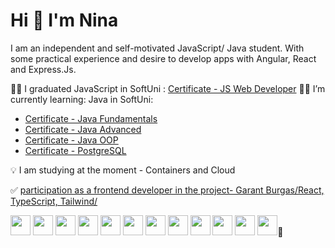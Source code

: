 # Hi 👋 I'm Nina 

I am an independent and self-motivated JavaScript/ Java student. With some practical experience and desire to develop apps with Angular, React and Express.Js.

👩‍🎓 I graduated JavaScript in SoftUni : [Certificate - JS Web Developer](https://softuni.bg/certificates/details/185271/46d18211)
👩‍💻 I’m currently learning: Java in SoftUni:
-  [Certificate - Java Fundamentals](https://softuni.bg/certificates/details/195145/c10f50f2)
-  [Certificate - Java Advanced](https://softuni.bg/certificates/details/203382/3e2e30b7)
-  [Certificate - Java OOP](https://softuni.bg/certificates/details/211065/3ca50784)
-  [Certificate -  PostgreSQL](https://softuni.bg/certificates/details/216935/1e04bc5e)

  💡 I am studying at the moment - Containers and Cloud
  
  ✅ [participation as a frontend developer  in the project- Garant Burgas/React, TypeScript, Tailwind/](https://borsa.garantburgas.com)


<img src="https://github.com/NinaNikolova/NinaNikolova/assets/40785979/0c7a42b9-94fd-42b9-969f-f4e30c2e8111" width="32" />
<img src="https://github.com/NinaNikolova/NinaNikolova/assets/40785979/e792b3c2-e734-4b84-9081-8126b9ca356e" width="32" />
<img src="https://github.com/NinaNikolova/NinaNikolova/assets/40785979/6819a7b8-6544-4fc4-9f02-9e4cfc09c848" width="32" />
<img src="https://github.com/NinaNikolova/NinaNikolova/assets/40785979/b9a9302b-fbf4-4c12-9855-0b5dcc669898" width="32" />
<img src="https://github.com/NinaNikolova/NinaNikolova/assets/40785979/0c0e4a02-bbc2-4e59-9891-d36a9c98edcc" width="32" />
<img src="https://github.com/NinaNikolova/NinaNikolova/assets/40785979/61a451c2-fd05-4178-b511-1e50d412f017" width="32" />
<img src="https://github.com/NinaNikolova/NinaNikolova/assets/40785979/bb6ec9c9-28bb-4329-a2a4-4d35348b9381" width="32" />
<img src="https://github.com/NinaNikolova/NinaNikolova/assets/40785979/8e2f4566-ec13-4992-af1e-476574683b2f" width="32" />
<img src="https://github.com/NinaNikolova/NinaNikolova/assets/40785979/31a14935-fbe9-448b-9f14-bd4c99123cf8" width="32" />
<img src="https://github.com/NinaNikolova/NinaNikolova/assets/40785979/9e5e1295-a22a-40f9-83eb-6ada31a943bd" width="32" />
<img src="https://github.com/NinaNikolova/NinaNikolova/assets/40785979/8c53f516-45db-4b16-8c67-7cd07851e04d" width="32" />
<img src="https://github.com/NinaNikolova/NinaNikolova/assets/40785979/45c64c32-5951-4b7d-8f4b-482b4fcada8b" width="32" />🔗





